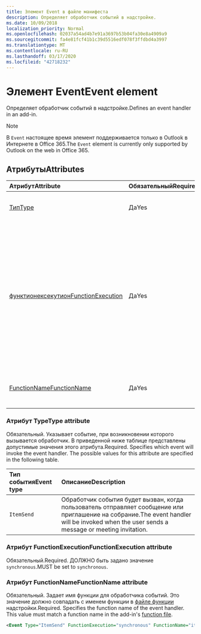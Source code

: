 ```yaml
---
title: Элемент Event в файле манифеста
description: Определяет обработчик событий в надстройке.
ms.date: 10/09/2018
localization_priority: Normal
ms.openlocfilehash: 02037a54ad4b7e91a3697b53b04fa30e8a4909a9
ms.sourcegitcommit: fa4e81fcf41b1c39d5516edf078f3ffdbd4a3997
ms.translationtype: MT
ms.contentlocale: ru-RU
ms.lasthandoff: 03/17/2020
ms.locfileid: "42718232"
---
```

# <a name="event-element"></a><span data-ttu-id="02059-103">Элемент Event</span><span class="sxs-lookup"><span data-stu-id="02059-103">Event element</span></span>

<span data-ttu-id="02059-104">Определяет обработчик событий в надстройке.</span><span class="sxs-lookup"><span data-stu-id="02059-104">Defines an event handler in an add-in.</span></span>

> [!NOTE] 
> <span data-ttu-id="02059-105">В `Event` настоящее время элемент поддерживается только в Outlook в Интернете в Office 365.</span><span class="sxs-lookup"><span data-stu-id="02059-105">The `Event` element is currently only supported by Outlook on the web in Office 365.</span></span>

## <a name="attributes"></a><span data-ttu-id="02059-106">Атрибуты</span><span class="sxs-lookup"><span data-stu-id="02059-106">Attributes</span></span>

|  <span data-ttu-id="02059-107">Атрибут</span><span class="sxs-lookup"><span data-stu-id="02059-107">Attribute</span></span>  |  <span data-ttu-id="02059-108">Обязательный</span><span class="sxs-lookup"><span data-stu-id="02059-108">Required</span></span>  |  <span data-ttu-id="02059-109">Описание</span><span class="sxs-lookup"><span data-stu-id="02059-109">Description</span></span>  |
|:-----|:-----|:-----|
|  [<span data-ttu-id="02059-110">Тип</span><span class="sxs-lookup"><span data-stu-id="02059-110">Type</span></span>](#type-attribute)  |  <span data-ttu-id="02059-111">Да</span><span class="sxs-lookup"><span data-stu-id="02059-111">Yes</span></span>  | <span data-ttu-id="02059-112">Задает обрабатываемое событие.</span><span class="sxs-lookup"><span data-stu-id="02059-112">Specifies the event to handle.</span></span> |
|  [<span data-ttu-id="02059-113">функтионексекутион</span><span class="sxs-lookup"><span data-stu-id="02059-113">FunctionExecution</span></span>](#functionexecution-attribute)  |  <span data-ttu-id="02059-114">Да</span><span class="sxs-lookup"><span data-stu-id="02059-114">Yes</span></span>  | <span data-ttu-id="02059-p101">Задает способ выполнения обработчика событий (асинхронное или синхронное). В настоящее время поддерживаются только синхронные обработчики событий.</span><span class="sxs-lookup"><span data-stu-id="02059-p101">Specifies the execution style for the event handler, asynchronous or synchronous. Currently only synchronous event handlers are supported.</span></span> |
|  [<span data-ttu-id="02059-117">FunctionName</span><span class="sxs-lookup"><span data-stu-id="02059-117">FunctionName</span></span>](#functionname-attribute)  |  <span data-ttu-id="02059-118">Да</span><span class="sxs-lookup"><span data-stu-id="02059-118">Yes</span></span>  | <span data-ttu-id="02059-119">Задает имя функции для обработчика событий.</span><span class="sxs-lookup"><span data-stu-id="02059-119">Specifies the function name for the event handler.</span></span> |

### <a name="type-attribute"></a><span data-ttu-id="02059-120">Атрибут Type</span><span class="sxs-lookup"><span data-stu-id="02059-120">Type attribute</span></span>

<span data-ttu-id="02059-p102">Обязательный. Указывает событие, при возникновении которого вызывается обработчик. В приведенной ниже таблице представлены допустимые значения этого атрибута.</span><span class="sxs-lookup"><span data-stu-id="02059-p102">Required. Specifies which event will invoke the event handler. The possible values for this attribute are specified in the following table.</span></span>

|  <span data-ttu-id="02059-124">Тип события</span><span class="sxs-lookup"><span data-stu-id="02059-124">Event type</span></span>  |  <span data-ttu-id="02059-125">Описание</span><span class="sxs-lookup"><span data-stu-id="02059-125">Description</span></span>  |
|:-----|:-----|
|  `ItemSend`  |  <span data-ttu-id="02059-126">Обработчик события будет вызван, когда пользователь отправляет сообщение или приглашение на собрание.</span><span class="sxs-lookup"><span data-stu-id="02059-126">The event handler will be invoked when the user sends a message or meeting invitation.</span></span>  |

### <a name="functionexecution-attribute"></a><span data-ttu-id="02059-127">Атрибут FunctionExecution</span><span class="sxs-lookup"><span data-stu-id="02059-127">FunctionExecution attribute</span></span>

<span data-ttu-id="02059-128">Обязательный.</span><span class="sxs-lookup"><span data-stu-id="02059-128">Required.</span></span> <span data-ttu-id="02059-129">ДОЛЖНО быть задано значение `synchronous`.</span><span class="sxs-lookup"><span data-stu-id="02059-129">MUST be set to `synchronous`.</span></span>

### <a name="functionname-attribute"></a><span data-ttu-id="02059-130">Атрибут FunctionName</span><span class="sxs-lookup"><span data-stu-id="02059-130">FunctionName attribute</span></span>

<span data-ttu-id="02059-p104">Обязательный. Задает имя функции для обработчика событий. Это значение должно совпадать с именем функции в [файле функции](functionfile.md) надстройки.</span><span class="sxs-lookup"><span data-stu-id="02059-p104">Required. Specifies the function name of the event handler. This value must match a function name in the add-in's [function file](functionfile.md).</span></span>

```xml
<Event Type="ItemSend" FunctionExecution="synchronous" FunctionName="itemSendHandler" /> 
```
